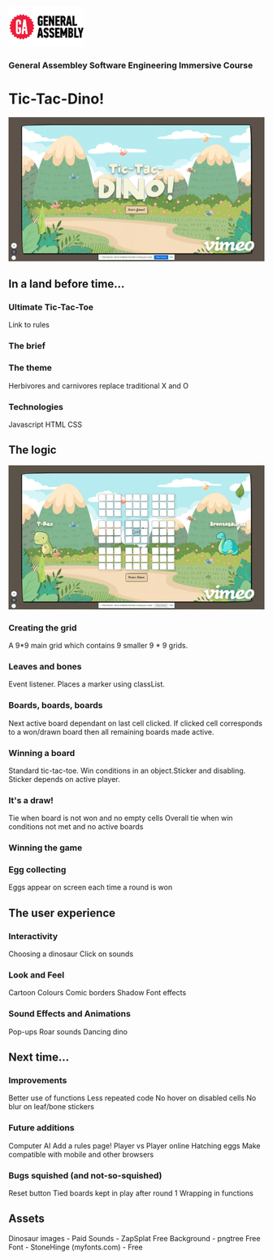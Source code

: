 <img src="https://github.com/ketka82uk/Tic-Tac-Dino/blob/master/unnamed.png?raw=true" alt="drawing" width="150"/>

### General Assembley Software Engineering Immersive Course

# Tic-Tac-Dino!

<img src="Tic-Tac-Dino-high.gif"/>

## In a land before time...



### Ultimate Tic-Tac-Toe
Link to rules

### The brief

### The theme
Herbivores and carnivores replace traditional X and O

### Technologies
Javascript
HTML
CSS

## The logic

<img src="Tic-Tac-Dino-high copy.gif"/>

### Creating the grid
A 9*9 main grid which contains 9 smaller 9 * 9 grids.

### Leaves and bones
Event listener. Places a marker using classList.

### Boards, boards, boards
Next active board dependant on last cell clicked. If clicked cell corresponds to a won/drawn board then all remaining boards made active. 

### Winning a board
Standard tic-tac-toe. Win conditions in an object.Sticker and disabling. Sticker depends on active player.

### It's a draw!
Tie when board is not won and no empty cells
Overall tie when win conditions not met and no active boards

### Winning the game

### Egg collecting
Eggs appear on screen each time a round is won

## The user experience

### Interactivity
Choosing a dinosaur
Click on sounds

### Look and Feel
Cartoon
Colours
Comic borders
Shadow
Font effects

### Sound Effects and Animations
Pop-ups
Roar sounds
Dancing dino

## Next time...

### Improvements
Better use of functions
Less repeated code
No hover on disabled cells
No blur on leaf/bone stickers

### Future additions
Computer AI
Add a rules page!
Player vs Player online
Hatching eggs
Make compatible with mobile and other browsers

### Bugs squished (and not-so-squished)
Reset button
Tied boards kept in play after round 1
Wrapping in functions

## Assets
Dinosaur images - Paid
Sounds - ZapSplat Free
Background - pngtree Free
Font - StoneHinge (myfonts.com) - Free



